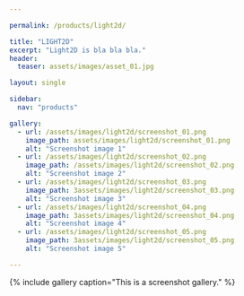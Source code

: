 ```yaml
---

permalink: /products/light2d/

title: "LIGHT2D"
excerpt: "Light2D is bla bla bla."
header:
  teaser: assets/images/asset_01.jpg

layout: single

sidebar: 
  nav: "products"

gallery:
  - url: /assets/images/light2d/screenshot_01.png
    image_path: assets/images/light2d/screenshot_01.png
    alt: "Screenshot image 1"
  - url: /assets/images/light2d/screenshot_02.png
    image_path: /assets/images/light2d/screenshot_02.png
    alt: "Screenshot image 2"
  - url: /assets/images/light2d/screenshot_03.png
    image_path: 3assets/images/light2d/screenshot_03.png
    alt: "Screenshot image 3"
  - url: /assets/images/light2d/screenshot_04.png
    image_path: 3assets/images/light2d/screenshot_04.png
    alt: "Screenshot image 4"
  - url: /assets/images/light2d/screenshot_05.png
    image_path: 3assets/images/light2d/screenshot_05.png
    alt: "Screenshot image 5"    

---
```


{% include gallery caption="This is a screenshot gallery." %}